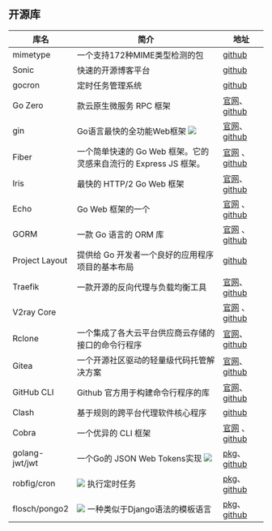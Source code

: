 ## 开源库

| 库名 | 简介 | 地址|
| - | - |- | 
| mimetype | 一个支持172种MIME类型检测的包 | [github](https://github.com/gabriel-vasile/mimetype) |
| Sonic | 快速的开源博客平台 | [github](https://github.com/go-sonic/sonic) |
| gocron | 定时任务管理系统 | [github](https://github.com/ouqiang/gocron) | 
| Go Zero | 款云原生微服务 RPC 框架 | [官网](​https://go-zero.dev/​​)、[github](​https://github.com/zeromicro/go-zero​) |
gin | Go语言最快的全功能Web框架 ![](https://img.shields.io/github/stars/gin-gonic/gin.svg?style=social) | [官网](https://gin-gonic.com/zh-cn/)​​、[github](https://github.com/gin-gonic/gin)  
Fiber | 一个简单快速的 Go Web 框架。它的灵感来自流行的 Express JS 框架。 | [官网](​https://gofiber.io/​​) 、[github](​https://github.com/gofiber/fiber​) 
Iris | 最快的 HTTP/2 Go Web 框架 | [官网](​https://www.iris-go.com/​​)、[github](​https://github.com/kataras/iris​) 
Echo | Go Web 框架的一个 | [官网](​https://echo.labstack.com/​​) 、[github](​https://github.com/labstack/echo)  
GORM |  一款 Go 语言的 ORM 库 | [官网](​https://gorm.io/​​) 、[github](​https://github.com/go-gorm/gorm​)
Project Layout | 提供给 Go 开发者一个良好的应用程序项目的基本布局 | [github](​https://github.com/golang-standards/project-layout) 
Traefik | 一款开源的反向代理与负载均衡工具 |[官网](https://traefik.io/​​)、[github](​https://github.com/traefik/traefik​​) 
V2ray Core || [官网](​https://www.v2fly.org/​​) 、[github](​https://github.com/v2fly/v2ray-core​)
Rclone | 一个集成了各大云平台供应商云存储的接口的命令行程序 | [官网](​https://rclone.org/​​)、[github](​https://github.com/rclone/rclone​​) 
Gitea | 一个开源社区驱动的轻量级代码托管解决方案 | [官网](​https://gitea.io/zh-cn/​​)、[github](https://github.com/go-gitea/gitea​​) 
GitHub CLI  | Github 官方用于构建命令行程序的库 | [官网](https://cli.github.com/​​)、[github](https://github.com/cli/cli​​) 
Clash | 基于规则的跨平台代理软件核心程序 | [github](https://github.com/Dreamacro/clash​​) 
Cobra | 一个优异的 CLI 框架 | [官网](​https://cobra.dev/​​) 、[github](​https://github.com/spf13/cobra​​) 
golang-jwt/jwt | 一个Go的 JSON Web Tokens实现 ![](https://img.shields.io/github/stars/golang-jwt/jwt.svg?style=social) |[pkg](https://pkg.go.dev/github.com/golang-jwt/jwt/v4)、 [github](https://github.com/golang-jwt/jwt) 
robfig/cron | ![](https://img.shields.io/github/stars/robfig/cron.svg?style=social) 执行定时任务 |[pkg](https://pkg.go.dev/github.com/robfig/cron/v3)、[github](https://github.com/robfig/cron) 
flosch/pongo2 | ![](https://img.shields.io/github/stars/flosch/pongo2.svg?style=social) 一种类似于Django语法的模板语言 |[pkg](https://pkg.go.dev/github.com/flosch/pongo2/v6)、[github](https://github.com/flosch/pongo2) 